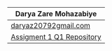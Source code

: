 
| Darya Zare Mohazabiye                 |
| ------------------------------- |
| [daryaz20792gmail.com](daryaz20792gmail.com) |
| [Assigment 1 Q1 Repository](https://github.com/DaryaZareM/twitter-relevance-detector) |


